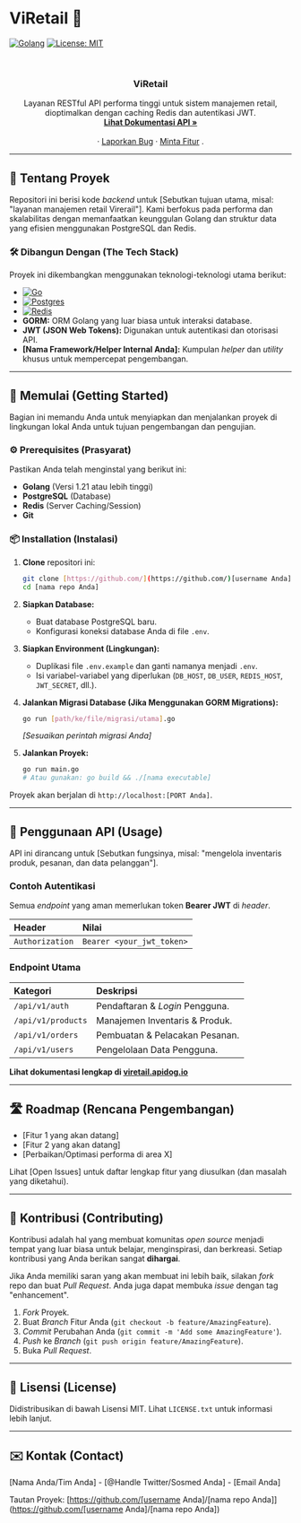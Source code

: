 # ViRetail 🚀

[![Golang](https://img.shields.io/badge/Golang-1.25%2B-blue.svg)](https://golang.org/)
[![License: MIT](https://img.shields.io/badge/License-MIT-yellow.svg)](LICENSE)

<br />
<div align="center">
  <h3 align="center">ViRetail</h3>

  <p align="center">
    Layanan RESTful API performa tinggi untuk sistem manajemen retail, dioptimalkan dengan caching Redis dan autentikasi JWT.
    <br />
    <a href="https://viretail.apidog.io"><strong>Lihat Dokumentasi API »</strong></a>
    <br />
    <br />
    ·
    <a href="[Link ke Issue Tracker]">Laporkan Bug</a>
    ·
    <a href="[Link ke Kontribusi Proyek]">Minta Fitur</a>
    .
  </p>
</div>

---

## 🧐 Tentang Proyek

Repositori ini berisi kode *backend* untuk [Sebutkan tujuan utama, misal: "layanan manajemen retail Virerail"]. Kami berfokus pada performa dan skalabilitas dengan memanfaatkan keunggulan Golang dan struktur data yang efisien menggunakan PostgreSQL dan Redis.

### 🛠️ Dibangun Dengan (The Tech Stack)

Proyek ini dikembangkan menggunakan teknologi-teknologi utama berikut:

* [![Go](https://img.shields.io/badge/go-%2300ADD8.svg?style=for-the-badge&logo=go&logoColor=white)](https://go.dev/)
* [![Postgres](https://img.shields.io/badge/postgres-%23316192.svg?style=for-the-badge&logo=postgresql&logoColor=white)](https://www.postgresql.org/)
* [![Redis](https://img.shields.io/badge/redis-%23DD0031.svg?style=for-the-badge&logo=redis&logoColor=white)](https://redis.io/)
* **GORM:** ORM Golang yang luar biasa untuk interaksi database.
* **JWT (JSON Web Tokens):** Digunakan untuk autentikasi dan otorisasi API.
* **[Nama Framework/Helper Internal Anda]:** Kumpulan *helper* dan *utility* khusus untuk mempercepat pengembangan.

---

## 🏁 Memulai (Getting Started)

Bagian ini memandu Anda untuk menyiapkan dan menjalankan proyek di lingkungan lokal Anda untuk tujuan pengembangan dan pengujian.

### ⚙️ Prerequisites (Prasyarat)

Pastikan Anda telah menginstal yang berikut ini:

* **Golang** (Versi 1.21 atau lebih tinggi)
* **PostgreSQL** (Database)
* **Redis** (Server Caching/Session)
* **Git**

### 📦 Installation (Instalasi)

1.  **Clone** repositori ini:
    ```bash
    git clone [https://github.com/](https://github.com/)[username Anda]/[nama repo Anda].git
    cd [nama repo Anda]
    ```

2.  **Siapkan Database:**
    * Buat database PostgreSQL baru.
    * Konfigurasi koneksi database Anda di file `.env`.

3.  **Siapkan Environment (Lingkungan):**
    * Duplikasi file `.env.example` dan ganti namanya menjadi `.env`.
    * Isi variabel-variabel yang diperlukan (`DB_HOST`, `DB_USER`, `REDIS_HOST`, `JWT_SECRET`, dll.).

4.  **Jalankan Migrasi Database (Jika Menggunakan GORM Migrations):**
    ```bash
    go run [path/ke/file/migrasi/utama].go
    ```
    *[Sesuaikan perintah migrasi Anda]*

5.  **Jalankan Proyek:**
    ```bash
    go run main.go
    # Atau gunakan: go build && ./[nama executable]
    ```

Proyek akan berjalan di `http://localhost:[PORT Anda]`.

---

## 🤸 Penggunaan API (Usage)

API ini dirancang untuk [Sebutkan fungsinya, misal: "mengelola inventaris produk, pesanan, dan data pelanggan"].

### Contoh Autentikasi

Semua *endpoint* yang aman memerlukan token **Bearer JWT** di *header*.

| Header | Nilai |
| :--- | :--- |
| `Authorization` | `Bearer <your_jwt_token>` |

### Endpoint Utama

| Kategori | Deskripsi |
| :--- | :--- |
| `/api/v1/auth` | Pendaftaran & *Login* Pengguna. |
| `/api/v1/products` | Manajemen Inventaris & Produk. |
| `/api/v1/orders` | Pembuatan & Pelacakan Pesanan. |
| `/api/v1/users` | Pengelolaan Data Pengguna. |

**Lihat dokumentasi lengkap di [viretail.apidog.io](https://viretail.apidog.io)**

---

## 🛣️ Roadmap (Rencana Pengembangan)

* [Fitur 1 yang akan datang]
* [Fitur 2 yang akan datang]
* [Perbaikan/Optimasi performa di area X]

Lihat [Open Issues] untuk daftar lengkap fitur yang diusulkan (dan masalah yang diketahui).

---

## 🤝 Kontribusi (Contributing)

Kontribusi adalah hal yang membuat komunitas *open source* menjadi tempat yang luar biasa untuk belajar, menginspirasi, dan berkreasi. Setiap kontribusi yang Anda berikan sangat **dihargai**.

Jika Anda memiliki saran yang akan membuat ini lebih baik, silakan *fork* repo dan buat *Pull Request*. Anda juga dapat membuka *issue* dengan tag "enhancement".

1.  *Fork* Proyek.
2.  Buat *Branch* Fitur Anda (`git checkout -b feature/AmazingFeature`).
3.  *Commit* Perubahan Anda (`git commit -m 'Add some AmazingFeature'`).
4.  *Push* ke *Branch* (`git push origin feature/AmazingFeature`).
5.  Buka *Pull Request*.

---

## 📄 Lisensi (License)

Didistribusikan di bawah Lisensi MIT. Lihat `LICENSE.txt` untuk informasi lebih lanjut.

---

## ✉️ Kontak (Contact)

[Nama Anda/Tim Anda] - [@Handle Twitter/Sosmed Anda] - [Email Anda]

Tautan Proyek: [https://github.com/[username Anda]/[nama repo Anda]](https://github.com/[username Anda]/[nama repo Anda])
